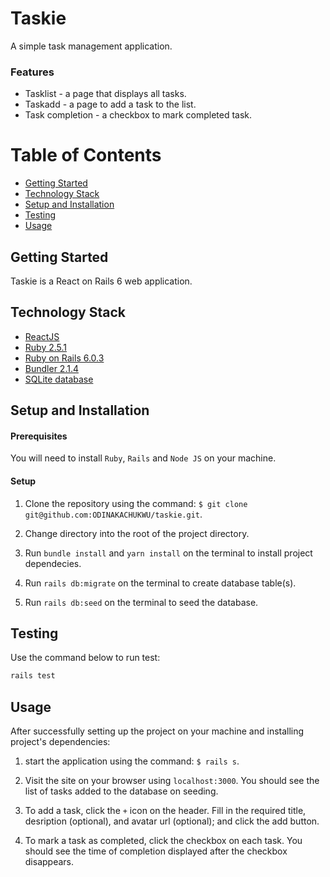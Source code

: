 # Taskie

A simple task management application.

### Features

- Tasklist - a page that displays all tasks.
- Taskadd - a page to add a task to the list.
- Task completion - a checkbox to mark completed task.

# Table of Contents

- [Getting Started](#Getting-Started "Goto Getting-Started")
- [Technology Stack](#Technology-Stack "Goto Technology-Stack")
- [Setup and Installation](#Setup-and-Installation "Goto Setup-and-Installation")
- [Testing](#Testing "Testing")
- [Usage](#Usage "Goto Usage")

## Getting Started

Taskie is a React on Rails 6 web application.

## Technology Stack

- [ReactJS](https://reactjs.org/)
- [Ruby 2.5.1](https://www.ruby-lang.org/en/)
- [Ruby on Rails 6.0.3](https://rubyonrails.org/)
- [Bundler 2.1.4](https://bundler.io/)
- [SQLite database](https://www.sqlite.org/index.html)

## Setup and Installation

#### Prerequisites

You will need to install `Ruby`, `Rails` and `Node JS` on your machine.

#### Setup

1. Clone the repository using the command: `$ git clone git@github.com:ODINAKACHUKWU/taskie.git`.

2. Change directory into the root of the project directory.

3. Run `bundle install` and `yarn install` on the terminal to install project dependecies.

4. Run `rails db:migrate` on the terminal to create database table(s).

5. Run `rails db:seed` on the terminal to seed the database.

## Testing

Use the command below to run test:

```sh
rails test
```

## Usage

After successfully setting up the project on your machine and installing project's dependencies:

1. start the application using the command: `$ rails s`.

2. Visit the site on your browser using `localhost:3000`. You should see the list of tasks added to the database on seeding.

3. To add a task, click the `+` icon on the header. Fill in the required title, desription (optional), and avatar url (optional); and click the add button.

4. To mark a task as completed, click the checkbox on each task. You should see the time of completion displayed after the checkbox disappears.
